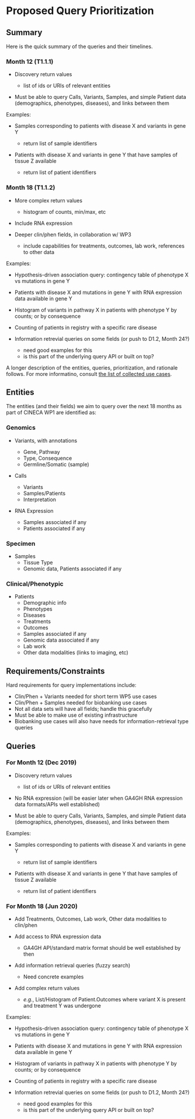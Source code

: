 # Proposed Query Prioritization

## Summary

Here is the quick summary of the queries and their timelines.

### Month 12 (T1.1.1)

- Discovery return values
  - list of ids or URIs of relevant entities

- Must be able to query Calls, Variants, Samples, and simple Patient data (demographics, phenotypes, diseases), and links between them

Examples:

- Samples corresponding to patients with disease X and variants in gene Y
    - return list of sample identifiers

- Patients with disease X and variants in gene Y that have samples of tissue Z available
    - return list of patient identifiers


### Month 18 (T1.1.2)

- More complex return values
    - histogram of counts, min/max, etc

- Include RNA expression

- Deeper clin/phen fields, in collaboration w/ WP3
    - include capabilities for treatments, outcomes, lab work, references to other data 

Examples:

- Hypothesis-driven association query: contingency table of phenotype X vs mutations in gene Y

- Patients with disease X and mutations in gene Y with RNA expression data available in gene Y

- Histogram of variants in pathway X in patients with phenotype Y by counts; or by consequence

- Counting of patients in registry with a specific rare disease


- Information retrevial queries on some fields (or push to D1.2, Month 24?)
    - need good examples for this
    - is this part of the underlying query API or built on top?


A longer description of the entities, queries, prioritization, and rationale follows.
For more informatino, consult [the list of collected use cases](./collected_use_cases.md).

## Entities

The entities (and their fields) we aim to query over the next 18 months as part of CINECA WP1 are identified as:

### Genomics

- Variants, with annotations
    - Gene, Pathway
    - Type, Consequence
    - Germline/Somatic (sample)

- Calls
    - Variants
    - Samples/Patients
    - Interpretation

- RNA Expression
    - Samples associated if any
    - Patients associated if any

### Specimen

- Samples
    - Tissue Type
    - Genomic data, Patients associated if any

### Clinical/Phenotypic

- Patients
     - Demographic info
     - Phenotypes
     - Diseases
     - Treatments
     - Outcomes
     - Samples associated if any
     - Genomic data associated if any
     - Lab work
     - Other data modalities (links to imaging, etc)

## Requirements/Constraints

Hard requirements for query implementations include:

- Clin/Phen + Variants needed for short term WP5 use cases
- Clin/Phen + Samples needed for biobanking use cases
- Not all data sets will have all fields; handle this gracefully
- Must be able to make use of existing infrastructure
- Biobanking use cases will also have needs for information-retrieval type queries

## Queries

### For Month 12 (Dec 2019)

- Discovery return values
  - list of ids or URIs of relevant entities

- No RNA expression (will be easier later when GA4GH RNA expression data formats/APIs well established)

- Must be able to query Calls, Variants, Samples, and simple Patient data (demographics, phenotypes, diseases), and links between them

Examples:

- Samples corresponding to patients with disease X and variants in gene Y
    - return list of sample identifiers

- Patients with disease X and variants in gene Y that have samples of tissue Z available
    - return list of patient identifiers

### For Month 18 (Jun 2020)

- Add Treatments, Outcomes, Lab work, Other data modalities to clin/phen

- Add access to RNA expression data 
    - GA4GH API/standard matrix format should be well established by then

- Add information retrieval queries (fuzzy search)
    - Need concrete examples

- Add complex return values
   - _e.g._, List/Histogram of Patient.Outcomes where variant X is present and treatment Y was undergone

Examples:

- Hypothesis-driven association query: contingency table of phenotype X vs mutations in gene Y

- Patients with disease X and mutations in gene Y with RNA expression data available in gene Y

- Histogram of variants in pathway X in patients with phenotype Y by counts; or by consequence

- Counting of patients in registry with a specific rare disease

- Information retrevial queries on some fields (or push to D1.2, Month 24?)
    - need good examples for this
    - is this part of the underlying query API or built on top?